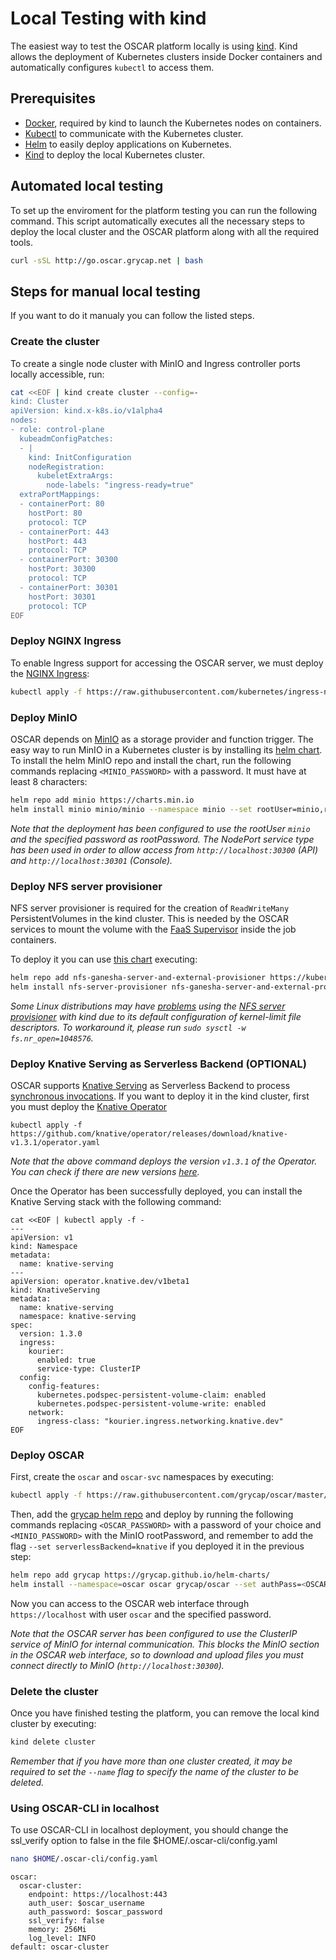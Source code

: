 # Local Testing with kind

The easiest way to test the OSCAR platform locally is using [kind](https://kind.sigs.k8s.io/). Kind allows the deployment of Kubernetes clusters inside Docker containers and automatically configures `kubectl` to access them.

## Prerequisites

- [Docker](https://docs.docker.com/get-docker/), required by kind to launch the Kubernetes nodes on containers.
- [Kubectl](https://kubernetes.io/docs/tasks/tools/install-kubectl/) to communicate with the Kubernetes cluster.
- [Helm](https://helm.sh/docs/intro/install/) to easily deploy applications on Kubernetes.
- [Kind](https://kind.sigs.k8s.io/docs/user/quick-start/#installation) to deploy the local Kubernetes cluster.

## Automated local testing

To set up the enviroment for the platform testing you can run the following command. This script automatically executes all the necessary steps to deploy the local cluster and the OSCAR platform along with all the required tools.

``` sh
curl -sSL http://go.oscar.grycap.net | bash
```
## Steps for manual local testing

If you want to do it manualy you can follow the listed steps.

### Create the cluster

To create a single node cluster with MinIO and Ingress controller ports locally accessible, run:

```sh
cat <<EOF | kind create cluster --config=-
kind: Cluster
apiVersion: kind.x-k8s.io/v1alpha4
nodes:
- role: control-plane
  kubeadmConfigPatches:
  - |
    kind: InitConfiguration
    nodeRegistration:
      kubeletExtraArgs:
        node-labels: "ingress-ready=true"
  extraPortMappings:
  - containerPort: 80
    hostPort: 80
    protocol: TCP
  - containerPort: 443
    hostPort: 443
    protocol: TCP
  - containerPort: 30300
    hostPort: 30300
    protocol: TCP
  - containerPort: 30301
    hostPort: 30301
    protocol: TCP
EOF
```

### Deploy NGINX Ingress

To enable Ingress support for accessing the OSCAR server, we must deploy the [NGINX Ingress](https://kubernetes.github.io/ingress-nginx/):

```sh
kubectl apply -f https://raw.githubusercontent.com/kubernetes/ingress-nginx/master/deploy/static/provider/kind/deploy.yaml
```

### Deploy MinIO

OSCAR depends on [MinIO](https://min.io/) as a storage provider and function trigger. The easy way to run MinIO in a Kubernetes cluster is by installing its [helm chart](https://github.com/minio/charts). To  install the helm MinIO repo and install the chart, run the following commands replacing `<MINIO_PASSWORD>` with a password. It must have at least 8 characters:

```sh
helm repo add minio https://charts.min.io
helm install minio minio/minio --namespace minio --set rootUser=minio,rootPassword=<MINIO_PASSWORD>,service.type=NodePort,service.nodePort=30300,consoleService.type=NodePort,consoleService.nodePort=30301,mode=standalone,resources.requests.memory=512Mi,environment.MINIO_BROWSER_REDIRECT_URL=http://localhost:30301 --create-namespace
```

*Note that the deployment has been configured to use the rootUser `minio` and the specified password as rootPassword. The NodePort service type has been used in order to allow access from `http://localhost:30300` (API) and `http://localhost:30301` (Console).*

### Deploy NFS server provisioner

NFS server provisioner is required for the creation of `ReadWriteMany` PersistentVolumes in the kind cluster. This is needed by the OSCAR services to mount the volume with the [FaaS Supervisor](https://github.com/grycap/faas-supervisor) inside the job containers.

To deploy it you can use [this chart](https://github.com/kubernetes-sigs/nfs-ganesha-server-and-external-provisioner/tree/master/deploy/helm) executing:

```sh
helm repo add nfs-ganesha-server-and-external-provisioner https://kubernetes-sigs.github.io/nfs-ganesha-server-and-external-provisioner/
helm install nfs-server-provisioner nfs-ganesha-server-and-external-provisioner/nfs-server-provisioner
```

*Some Linux distributions may have [problems](https://github.com/kubernetes-sigs/kind/issues/1487#issuecomment-694920754) using the [NFS server provisioner](https://github.com/kubernetes-sigs/nfs-ganesha-server-and-external-provisioner) with kind due to its default configuration of kernel-limit file descriptors. To workaround it, please run `sudo sysctl -w fs.nr_open=1048576`.*

### Deploy Knative Serving as Serverless Backend (OPTIONAL)

OSCAR supports [Knative Serving](https://knative.dev/docs/serving/) as Serverless Backend to process [synchronous invocations](invoking.md#synchronous-invocations). If you want to deploy it in the kind cluster, first you must deploy the [Knative Operator](https://knative.dev/docs/install/operator/knative-with-operators/)

```
kubectl apply -f https://github.com/knative/operator/releases/download/knative-v1.3.1/operator.yaml
```

*Note that the above command deploys the version `v1.3.1` of the Operator. You can check if there are new versions [here](https://github.com/knative/operator/releases).*

Once the Operator has been successfully deployed, you can install the Knative Serving stack with the following command:

```
cat <<EOF | kubectl apply -f -
---
apiVersion: v1
kind: Namespace
metadata:
  name: knative-serving
---
apiVersion: operator.knative.dev/v1beta1
kind: KnativeServing
metadata:
  name: knative-serving
  namespace: knative-serving
spec:
  version: 1.3.0
  ingress:
    kourier:
      enabled: true
      service-type: ClusterIP
  config:
    config-features:
      kubernetes.podspec-persistent-volume-claim: enabled
      kubernetes.podspec-persistent-volume-write: enabled
    network:
      ingress-class: "kourier.ingress.networking.knative.dev"
EOF
```

### Deploy OSCAR

First, create the `oscar` and `oscar-svc` namespaces by executing:

```sh
kubectl apply -f https://raw.githubusercontent.com/grycap/oscar/master/deploy/yaml/oscar-namespaces.yaml
```

Then, add the [grycap helm repo](https://github.com/grycap/helm-charts) and deploy by running the following commands replacing `<OSCAR_PASSWORD>` with a password of your choice and `<MINIO_PASSWORD>` with the MinIO rootPassword, and remember to add the flag `--set serverlessBackend=knative` if you deployed it in the previous step:

```sh
helm repo add grycap https://grycap.github.io/helm-charts/
helm install --namespace=oscar oscar grycap/oscar --set authPass=<OSCAR_PASSWORD> --set service.type=ClusterIP --set ingress.create=true --set volume.storageClassName=nfs --set minIO.endpoint=http://minio.minio:9000 --set minIO.TLSVerify=false --set minIO.accessKey=minio --set minIO.secretKey=<MINIO_PASSWORD>
```

Now you can access to the OSCAR web interface through `https://localhost` with user `oscar` and the specified password.

*Note that the OSCAR server has been configured to use the ClusterIP service of MinIO for internal communication. This blocks the MinIO section in the OSCAR web interface, so to download and upload files you must connect directly to MinIO (`http://localhost:30300`).*

### Delete the cluster

Once you have finished testing the platform, you can remove the local kind cluster by executing:

```sh
kind delete cluster
```

*Remember that if you have more than one cluster created, it may be required to set the `--name` flag to specify the name of the cluster to be deleted.*


### Using OSCAR-CLI in localhost

To use OSCAR-CLI in localhost deployment, you should change the ssl_verify option to false in the file $HOME/.oscar-cli/config.yaml
```sh
nano $HOME/.oscar-cli/config.yaml
```

```
oscar:
  oscar-cluster:
    endpoint: https://localhost:443
    auth_user: $oscar_username
    auth_password: $oscar_password
    ssl_verify: false
    memory: 256Mi
    log_level: INFO
default: oscar-cluster

```